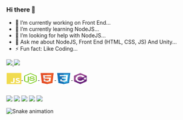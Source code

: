 ### Hi there 👋

- 🔭 I’m currently working on Front End...
- 🌱 I’m currently learning NodeJS...
- 🤔 I’m looking for help with NodeJS...
- 💬 Ask me about NodeJS, Front End (HTML, CSS, JS) And Unity...
- ⚡ Fun fact: Like Coding...


 <div>
  <a href="https://github.com/DinosDev">
  <img height="180em" src="https://github-readme-stats.vercel.app/api?username=DinosDev&show_icons=true&theme=dracula&include_all_commits=true&count_private=true"/>
  <img height="180em" src="https://github-readme-stats.vercel.app/api/top-langs/?username=DinosDev&layout=compact&langs_count=7&theme=dracula"/>
</div>
  
  <div style="display: inline_block"><br>
  <img align="center" alt="Dino-Js" height="30" width="40" src="https://raw.githubusercontent.com/devicons/devicon/master/icons/javascript/javascript-plain.svg">
  <img align="center" alt="Dino-Js" height="30" width="40" src="https://raw.githubusercontent.com/devicons/devicon/master/icons/nodejs/nodejs-original.svg">
  <img align="center" alt="Dino-HTML" height="30" width="40" src="https://raw.githubusercontent.com/devicons/devicon/master/icons/html5/html5-original.svg">
  <img align="center" alt="Dino-CSS" height="30" width="40" src="https://raw.githubusercontent.com/devicons/devicon/master/icons/css3/css3-original.svg">
  <img align="center" alt="Dino-Csharp" height="30" width="40" src="https://raw.githubusercontent.com/devicons/devicon/master/icons/csharp/csharp-original.svg">
</div>
  
  ##
  
  
  <div> 
  <a href="https://www.youtube.com/channel/UCc9UQOmQ99XBS59YXOtoFgg" target="_blank"><img src="https://img.shields.io/badge/YouTube-FF0000?style=for-the-badge&logo=youtube&logoColor=white" target="_blank"></a>
  <a href="https://www.instagram.com/erickbilhalbaabella/" target="_blank"><img src="https://img.shields.io/badge/-Instagram-%23E4405F?style=for-the-badge&logo=instagram&logoColor=white" target="_blank"></a>
 	<a href="https://www.twitch.tv/erick_dev_" target="_blank"><img src="https://img.shields.io/badge/Twitch-9146FF?style=for-the-badge&logo=twitch&logoColor=white" target="_blank"></a>
  <a href = "mailto:erick@bilhalba.com"><img src="https://img.shields.io/badge/-Gmail-%23333?style=for-the-badge&logo=gmail&logoColor=white" target="_blank"></a>
  <a href="https://www.linkedin.com/in/erick-bilhalba-abellla-b92872203/" target="_blank"><img src="https://img.shields.io/badge/-LinkedIn-%230077B5?style=for-the-badge&logo=linkedin&logoColor=white" target="_blank"></a> 
 
  ![Snake animation](https://github.com/DinosDev/DinosDev/blob/output/github-contribution-grid-snake.svg)
 
</div>

